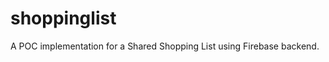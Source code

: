 shoppinglist
============

A POC implementation for a Shared Shopping List using Firebase backend.


